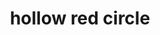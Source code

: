---
layout: symbols
title: hollow red circle
emoji: hollow_red_circle
permalink: ⭕.html
image: assets/img/3moji/hollow_red_circle.png
---
